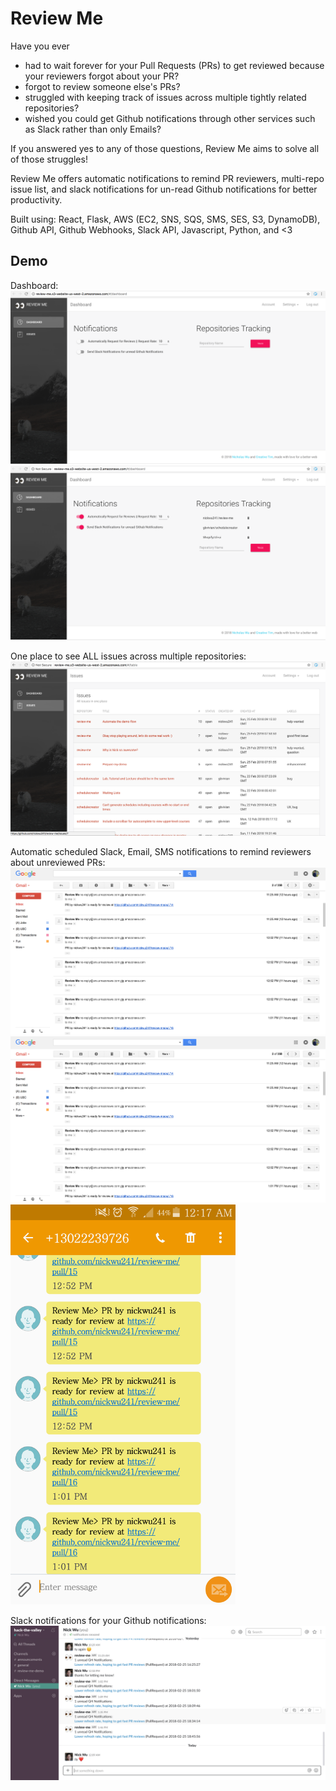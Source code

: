 # Review Me
Have you ever

- had to wait forever for your Pull Requests (PRs) to get reviewed because your reviewers forgot about your PR?
- forgot to review someone else's PRs?
- struggled with keeping track of issues across multiple tightly related repositories?
- wished you could get Github notifications through other services such as Slack rather than only Emails?

If you answered yes to any of those questions, Review Me aims to solve all of those struggles!

Review Me offers automatic notifications to remind PR reviewers, multi-repo issue list, and slack notifications for un-read Github notifications for better productivity.

Built using: React, Flask, AWS (EC2, SNS, SQS, SMS, SES, S3, DynamoDB), Github API, Github Webhooks, Slack API, Javascript, Python, and <3

## Demo
Dashboard:
<img src="https://raw.githubusercontent.com/nickwu241/review-me/master/demo/dashboard1.png" />
<img src="https://raw.githubusercontent.com/nickwu241/review-me/master/demo/dashboard2.png" />

One place to see ALL issues across multiple repositories:
<img src="https://raw.githubusercontent.com/nickwu241/review-me/master/demo/issues.png" />

Automatic scheduled Slack, Email, SMS notifications to remind reviewers about unreviewed PRs:
<img src="https://raw.githubusercontent.com/nickwu241/review-me/master/demo/ask_reviewer_email.png" />
<img src="https://raw.githubusercontent.com/nickwu241/review-me/master/demo/ask_reviewer_email.png" />
<img src="https://raw.githubusercontent.com/nickwu241/review-me/master/demo/ask_reviewer_sms.png" width="360" height="640" />

Slack notifications for your Github notifications:
<img src="https://raw.githubusercontent.com/nickwu241/review-me/master/demo/unread_notifications_slack.png" />
